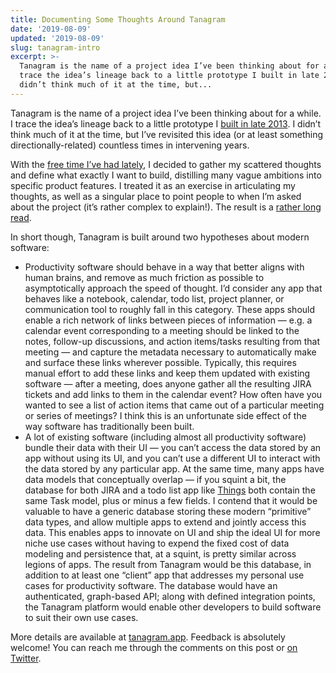 ```yaml
---
title: Documenting Some Thoughts Around Tanagram
date: '2019-08-09'
updated: '2019-08-09'
slug: tanagram-intro
excerpt: >-
  Tanagram is the name of a project idea I’ve been thinking about for a while. I
  trace the idea’s lineage back to a little prototype I built in late 2013. I
  didn’t think much of it at the time, but...
---
```



Tanagram is the name of a project idea I’ve been thinking about for a while. I trace the idea’s lineage back to a little prototype I [built in late 2013](https://github.com/feifanzhou/canvas). I didn’t think much of it at the time, but I’ve revisited this idea (or at least something directionally-related) countless times in intervening years.

With the [free time I’ve had lately](https://feifan.blog/2019/07/22/next-steps/), I decided to gather my scattered thoughts and define what exactly I want to build, distilling many vague ambitions into specific product features. I treated it as an exercise in articulating my thoughts, as well as a singular place to point people to when I’m asked about the project (it’s rather complex to explain!). The result is a [rather long read](https://tanagram.app/).

In short though, Tanagram is built around two hypotheses about modern software:

* Productivity software should behave in a way that better aligns with human brains, and remove as much friction as possible to asymptotically approach the speed of thought. I’d consider any app that behaves like a notebook, calendar, todo list, project planner, or communication tool to roughly fall in this category. These apps should enable a rich network of links between pieces of information — e.g. a calendar event corresponding to a meeting should be linked to the notes, follow-up discussions, and action items/tasks resulting from that meeting — and capture the metadata necessary to automatically make and surface these links wherever possible. Typically, this requires manual effort to add these links and keep them updated with existing software — after a meeting, does anyone gather all the resulting JIRA tickets and add links to them in the calendar event? How often have you wanted to see a list of action items that came out of a particular meeting or series of meetings? I think this is an unfortunate side effect of the way software has traditionally been built.
* A lot of existing software (including almost all productivity software) bundle their data with their UI — you can’t access the data stored by an app without using its UI, and you can’t use a different UI to interact with the data stored by any particular app. At the same time, many apps have data models that conceptually overlap — if you squint a bit, the database for both JIRA and a todo list app like [Things](https://culturedcode.com/things/) both contain the same Task model, plus or minus a few fields. I contend that it would be valuable to have a generic database storing these modern “primitive” data types, and allow multiple apps to extend and jointly access this data. This enables apps to innovate on UI and ship the ideal UI for more niche use cases without having to expend the fixed cost of data modeling and persistence that, at a squint, is pretty similar across legions of apps.
The result from Tanagram would be this database, in addition to at least one “client” app that addresses my personal use cases for productivity software. The database would have an authenticated, graph-based API; along with defined integration points, the Tanagram platform would enable other developers to build software to suit their own use cases.

More details are available at [tanagram.app](https://tanagram.app/). Feedback is absolutely welcome! You can reach me through the comments on this post or [on Twitter](https://twitter.com/FeifanZ).